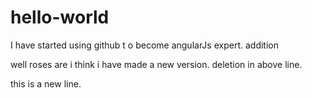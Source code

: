 # hello-world
I have started using github t o become  angularJs expert. addition

well roses are
i think i have made a new version. deletion in above line.

this is a new line.
